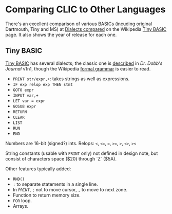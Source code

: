 Comparing CLIC to Other Languages
=================================

There's an excellent comparison of various BASICs (incuding original
Dartmouth, Tiny and MS) at [Dialects compared][comp] on the Wikipedia [Tiny
BASIC] page. It also shows the year of release for each one.

Tiny BASIC
----------

[Tiny BASIC] has several dialects; the classic one is [described][ddj1] in
_Dr. Dobb's Journal_ v1n1, though the Wikipedia [formal grammar][tb-bnf]
is easier to read.

- `PRINT str/expr,+`: takes strings as well as expressions.
- `IF exp relop exp THEN stmt`
- `GOTO expr`
- `INPUT var,+`
- `LET var = expr`
- `GOSUB expr`
- `RETURN`
- `CLEAR`
- `LIST`
- `RUN`
- `END`

Numbers are 16-bit (signed?) ints.
Relops: `<`, `<=`, `=`, `>=`, `>`, `<>`, `><`

String constants (usable with `PRINT` only) not defined in design note, but
consist of characters space ($20) through `Z` ($5A).

Other features typically added:
- `RND()`
- `:` to separate statements in a single line.
- In `PRINT`, `;` not to move cursor, `,` to move to next zone.
- Function to return memory size.
- `FOR` loop.
- Arrays.



<!-------------------------------------------------------------------->
<!--Tiny BASIC -->
[Tiny BASIC]: https://en.wikipedia.org/wiki/Tiny_BASIC
[ddj1]: https://archive.org/details/dr_dobbs_journal_vol_01/page/n10/mode/1up?view=theater
[tb-bnf]: https://en.wikipedia.org/wiki/Tiny_BASIC#Formal_grammar
[comp]: https://en.wikipedia.org/wiki/Tiny_BASIC#Dialects_compared
